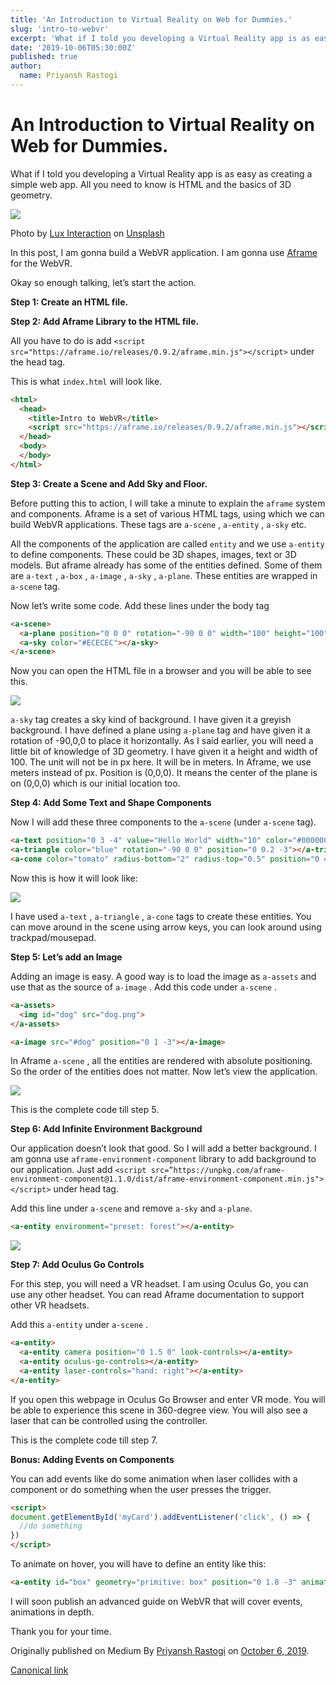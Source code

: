 ```yaml
---
title: 'An Introduction to Virtual Reality on Web for Dummies.'
slug: 'intro-to-webvr'
excerpt: 'What if I told you developing a Virtual Reality app is as easy as creating a simple web app. All you need to know is HTML and the basics…'
date: '2019-10-06T05:30:00Z'
published: true
author:
  name: Priyansh Rastogi
---
```


# An Introduction to Virtual Reality on Web for Dummies.

What if I told you developing a Virtual Reality app is as easy as creating a simple web app. All you need to know is HTML and the basics of 3D geometry.

![](https://cdn-images-1.medium.com/max/800/0*roFfutviuC3lI1PN)

Photo by [Lux Interaction](https://unsplash.com/@luxinteraction?utm_source=medium&utm_medium=referral) on [Unsplash](https://unsplash.com?utm_source=medium&utm_medium=referral)

In this post, I am gonna build a WebVR application. I am gonna use [Aframe](https://aframe.io) for the WebVR.

Okay so enough talking, let’s start the action.

**Step 1: Create an HTML file.**

**Step 2: Add Aframe Library to the HTML file.**

All you have to do is add `<script src="https://aframe.io/releases/0.9.2/aframe.min.js"></script>` under the head tag.

This is what `index.html` will look like.

~~~html
<html>  
  <head>  
    <title>Intro to WebVR</title>  
    <script src="https://aframe.io/releases/0.9.2/aframe.min.js"></script>  
  </head>  
  <body>  
  </body>  
</html>
~~~

**Step 3: Create a Scene and Add Sky and Floor.**

Before putting this to action, I will take a minute to explain the `aframe` system and components. Aframe is a set of various HTML tags, using which we can build WebVR applications. These tags are `a-scene` , `a-entity` , `a-sky` etc.

All the components of the application are called `entity` and we use `a-entity` to define components. These could be 3D shapes, images, text or 3D models. But aframe already has some of the entities defined. Some of them are `a-text` , `a-box` , `a-image` , `a-sky` , `a-plane`. These entities are wrapped in `a-scene` tag.

Now let’s write some code. Add these lines under the body tag

~~~html
<a-scene>  
  <a-plane position="0 0 0" rotation="-90 0 0" width="100" height="100" color="#7BC8A4"></a-plane>  
  <a-sky color="#ECECEC"></a-sky>  
</a-scene>
~~~

Now you can open the HTML file in a browser and you will be able to see this.

![](https://cdn-images-1.medium.com/max/800/1*K0GppSYz2W1cIKuQY2J5yg.png)

`a-sky` tag creates a sky kind of background. I have given it a greyish background. I have defined a plane using `a-plane` tag and have given it a rotation of -90,0,0 to place it horizontally. As I said earlier, you will need a little bit of knowledge of 3D geometry. I have given it a height and width of 100. The unit will not be in px here. It will be in meters. In Aframe, we use meters instead of px. Position is (0,0,0). It means the center of the plane is on (0,0,0) which is our initial location too.

**Step 4: Add Some Text and Shape Components**

Now I will add these three components to the `a-scene` (under `a-scene` tag).

~~~html
<a-text position="0 3 -4" value="Hello World" width="10" color="#000000" align="center"></a-text>  
<a-triangle color="blue" rotation="-90 0 0" position="0 0.2 -3"></a-triangle>  
<a-cone color="tomato" radius-bottom="2" radius-top="0.5" position="0 4 -6"></a-cone>
~~~

Now this is how it will look like:

![](https://cdn-images-1.medium.com/max/800/1*lt9ULhgjhJmUX4S-eubiaA.png)

I have used `a-text` , `a-triangle` , `a-cone` tags to create these entities. You can move around in the scene using arrow keys, you can look around using trackpad/mousepad.

**Step 5: Let’s add an Image**

Adding an image is easy. A good way is to load the image as `a-assets` and use that as the source of `a-image` . Add this code under `a-scene` .

~~~html
<a-assets>  
  <img id="dog" src="dog.png">  
</a-assets>

<a-image src="#dog" position="0 1 -3"></a-image>
~~~

In Aframe `a-scene` , all the entities are rendered with absolute positioning. So the order of the entities does not matter. Now let’s view the application.

![](https://cdn-images-1.medium.com/max/800/1*PkMoxWoCxBhEM032YLkMog.png)

This is the complete code till step 5.

**Step 6: Add Infinite Environment Background**

Our application doesn’t look that good. So I will add a better background. I am gonna use `aframe-environment-component` library to add background to our application. Just add `<script src=”https://unpkg.com/aframe-environment-component@1.1.0/dist/aframe-environment-component.min.js"></script>` under head tag.

Add this line under `a-scene` and remove `a-sky` and `a-plane`.

~~~html
<a-entity environment="preset: forest"></a-entity>
~~~

![](https://cdn-images-1.medium.com/max/800/1*Ap-FNWG2ZVklSba24vcHZQ.png)

**Step 7: Add Oculus Go Controls**

For this step, you will need a VR headset. I am using Oculus Go, you can use any other headset. You can read Aframe documentation to support other VR headsets.

Add this `a-entity` under `a-scene` .

~~~html
<a-entity>  
  <a-entity camera position="0 1.5 0" look-controls></a-entity>  
  <a-entity oculus-go-controls></a-entity>  
  <a-entity laser-controls="hand: right"></a-entity>  
</a-entity>
~~~

If you open this webpage in Oculus Go Browser and enter VR mode. You will be able to experience this scene in 360-degree view. You will also see a laser that can be controlled using the controller.

This is the complete code till step 7.

**Bonus: Adding Events on Components**

You can add events like do some animation when laser collides with a component or do something when the user presses the trigger.

~~~html
<script>  
document.getElementById('myCard').addEventListener('click', () => {  
  //do something  
})  
</script>
~~~

To animate on hover, you will have to define an entity like this:

~~~html
<a-entity id="box" geometry="primitive: box" position="0 1.8 -3" animation\_\_mouseenter="property: scale; from: 1 1 1; to: 1.5 1.5 1.5; startEvents: mouseenter; dur: 200" animation\_\_mouseleave="property: scale; from: 1.5 1.5 1.5; to: 1 1 1; startEvents: mouseleave; dur: 200"></a-entity>
~~~

I will soon publish an advanced guide on WebVR that will cover events, animations in depth.

Thank you for your time.

Originally published on Medium By [Priyansh Rastogi](https://medium.com/@priyanshrastogi) on [October 6, 2019](https://medium.com/p/b4a57f323815).

[Canonical link](https://medium.com/@priyanshrastogi/an-introduction-to-virtual-reality-on-web-for-dummies-b4a57f323815)
